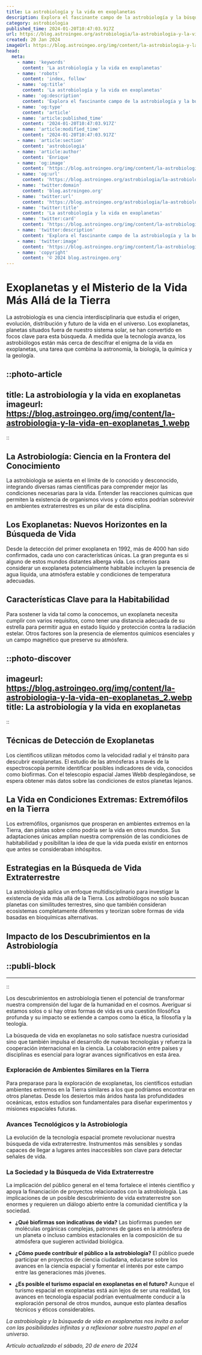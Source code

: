 ```yaml
---
title: La astrobiología y la vida en exoplanetas
description: Explora el fascinante campo de la astrobiología y la búsqueda de vida en exoplanetas. Entiende cómo podría ser la vida fuera de la Tierra.
category: astrobiologia
published_time: 2024-01-20T10:47:03.917Z
url: https://blog.astroingeo.org/astrobiologia/la-astrobiologia-y-la-vida-en-exoplanetas
created: 20 Jan 2024
imageUrl: https://blog.astroingeo.org/img/content/la-astrobiologia-y-la-vida-en-exoplanetas_1.webp
head:
  meta:
    - name: 'keywords'
      content: 'La astrobiología y la vida en exoplanetas'
    - name: 'robots'
      content: 'index, follow'
    - name: 'og:title'
      content: 'La astrobiología y la vida en exoplanetas'
    - name: 'og:description'
      content: 'Explora el fascinante campo de la astrobiología y la búsqueda de vida en exoplanetas. Entiende cómo podría ser la vida fuera de la Tierra.'
    - name: 'og:type'
      content: 'article'
    - name: 'article:published_time'
      content: '2024-01-20T10:47:03.917Z'
    - name: 'article:modified_time'
      content: '2024-01-20T10:47:03.917Z'
    - name: 'article:section'
      content: 'astrobiologia'
    - name: 'article:author'
      content: 'Enrique'
    - name: 'og:image'
      content: 'https://blog.astroingeo.org/img/content/la-astrobiologia-y-la-vida-en-exoplanetas_1.webp'
    - name: 'og:url'
      content: 'https://blog.astroingeo.org/astrobiologia/la-astrobiologia-y-la-vida-en-exoplanetas'
    - name: 'twitter:domain'
      content: 'blog.astroingeo.org'
    - name: 'twitter:url'
      content: 'https://blog.astroingeo.org/astrobiologia/la-astrobiologia-y-la-vida-en-exoplanetas'
    - name: 'twitter:title'
      content: 'La astrobiología y la vida en exoplanetas'
    - name: 'twitter:card'
      content: 'https://blog.astroingeo.org/img/content/la-astrobiologia-y-la-vida-en-exoplanetas_1.webp'
    - name: 'twitter:description'
      content: 'Explora el fascinante campo de la astrobiología y la búsqueda de vida en exoplanetas. Entiende cómo podría ser la vida fuera de la Tierra.'
    - name: 'twitter:image'
      content: 'https://blog.astroingeo.org/img/content/la-astrobiologia-y-la-vida-en-exoplanetas_1.webp'
    - name: 'copyright'
      content: '© 2024 blog.astroingeo.org'
---
```

# Exoplanetas y el Misterio de la Vida Más Allá de la Tierra

La astrobiología es una ciencia interdisciplinaria que estudia el origen, evolución, distribución y futuro de la vida en el universo. Los exoplanetas, planetas situados fuera de nuestro sistema solar, se han convertido en focos clave para esta búsqueda. A medida que la tecnología avanza, los astrobiólogos están más cerca de descifrar el enigma de la vida en exoplanetas, una tarea que combina la astronomía, la biología, la química y la geología.


::photo-article
---
title: La astrobiología y la vida en exoplanetas
imageurl: https://blog.astroingeo.org/img/content/la-astrobiologia-y-la-vida-en-exoplanetas_1.webp
---
::


## La Astrobiología: Ciencia en la Frontera del Conocimiento

La astrobiología se asienta en el límite de lo conocido y desconocido, integrando diversas ramas científicas para comprender mejor las condiciones necesarias para la vida. Entender las reacciones químicas que permiten la existencia de organismos vivos y cómo estos podrían sobrevivir en ambientes extraterrestres es un pilar de esta disciplina.

## Los Exoplanetas: Nuevos Horizontes en la Búsqueda de Vida

Desde la detección del primer exoplaneta en 1992, más de 4000 han sido confirmados, cada uno con características únicas. La gran pregunta es si alguno de estos mundos distantes alberga vida. Los criterios para considerar un exoplaneta potencialmente habitable incluyen la presencia de agua líquida, una atmósfera estable y condiciones de temperatura adecuadas.

## Características Clave para la Habitabilidad

Para sostener la vida tal como la conocemos, un exoplaneta necesita cumplir con varios requisitos, como tener una distancia adecuada de su estrella para permitir agua en estado líquido y protección contra la radiación estelar. Otros factores son la presencia de elementos químicos esenciales y un campo magnético que preserve su atmósfera.


::photo-discover
---
imageurl: https://blog.astroingeo.org/img/content/la-astrobiologia-y-la-vida-en-exoplanetas_2.webp
title: La astrobiología y la vida en exoplanetas
---
::


## Técnicas de Detección de Exoplanetas

Los científicos utilizan métodos como la velocidad radial y el tránsito para descubrir exoplanetas. El estudio de las atmósferas a través de la espectroscopía permite identificar posibles indicadores de vida, conocidos como biofirmas. Con el telescopio espacial James Webb desplegándose, se espera obtener más datos sobre las condiciones de estos planetas lejanos.

## La Vida en Condiciones Extremas: Extremófilos en la Tierra

Los extremófilos, organismos que prosperan en ambientes extremos en la Tierra, dan pistas sobre cómo podría ser la vida en otros mundos. Sus adaptaciones únicas amplían nuestra comprensión de las condiciones de habitabilidad y posibilitan la idea de que la vida pueda existir en entornos que antes se consideraban inhóspitos.

## Estrategias en la Búsqueda de Vida Extraterrestre

La astrobiología aplica un enfoque multidisciplinario para investigar la existencia de vida más allá de la Tierra. Los astrobiólogos no solo buscan planetas con similitudes terrestres, sino que también consideran ecosistemas completamente diferentes y teorizan sobre formas de vida basadas en bioquímicas alternativas.

## Impacto de los Descubrimientos en la Astrobiología


  ::publi-block
  ---
  ---
  ::
  
  
Los descubrimientos en astrobiología tienen el potencial de transformar nuestra comprensión del lugar de la humanidad en el cosmos. Averiguar si estamos solos o si hay otras formas de vida es una cuestión filosófica profunda y su impacto se extiende a campos como la ética, la filosofía y la teología.

La búsqueda de vida en exoplanetas no solo satisface nuestra curiosidad sino que también impulsa el desarrollo de nuevas tecnologías y refuerza la cooperación internacional en la ciencia. La colaboración entre países y disciplinas es esencial para lograr avances significativos en esta área.

### Exploración de Ambientes Similares en la Tierra

Para preparase para la exploración de exoplanetas, los científicos estudian ambientes extremos en la Tierra similares a los que podríamos encontrar en otros planetas. Desde los desiertos más áridos hasta las profundidades oceánicas, estos estudios son fundamentales para diseñar experimentos y misiones espaciales futuras.

### Avances Tecnológicos y la Astrobiología

La evolución de la tecnología espacial promete revolucionar nuestra búsqueda de vida extraterrestre. Instrumentos más sensibles y sondas capaces de llegar a lugares antes inaccesibles son clave para detectar señales de vida.

### La Sociedad y la Búsqueda de Vida Extraterrestre

La implicación del público general en el tema fortalece el interés científico y apoya la financiación de proyectos relacionados con la astrobiología. Las implicaciones de un posible descubrimiento de vida extraterrestre son enormes y requieren un diálogo abierto entre la comunidad científica y la sociedad.

- **¿Qué biofirmas son indicativas de vida?**
Las biofirmas pueden ser moléculas orgánicas complejas, patrones de gases en la atmósfera de un planeta o incluso cambios estacionales en la composición de su atmósfera que sugieren actividad biológica.

- **¿Cómo puede contribuir el público a la astrobiología?**
El público puede participar en proyectos de ciencia ciudadana, educarse sobre los avances en la ciencia espacial y fomentar el interés por este campo entre las generaciones más jóvenes.

- **¿Es posible el turismo espacial en exoplanetas en el futuro?**
Aunque el turismo espacial en exoplanetas está aún lejos de ser una realidad, los avances en tecnología espacial podrían eventualmente conducir a la exploración personal de otros mundos, aunque esto plantea desafíos técnicos y éticos considerables.

*La astrobiología y la búsqueda de vida en exoplanetas nos invita a soñar con las posibilidades infinitas y a reflexionar sobre nuestro papel en el universo.*

_Artículo actualizado el sábado, 20 de enero de 2024_